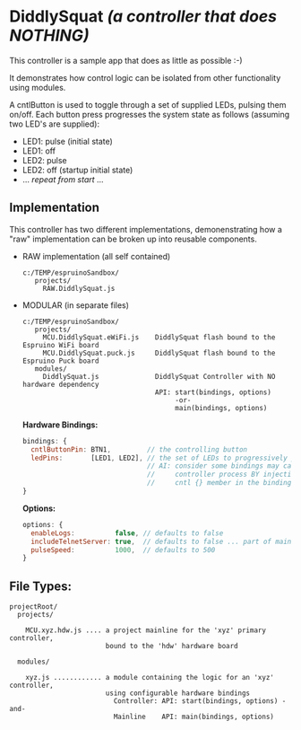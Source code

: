 # DiddlySquat *(a controller that does NOTHING)*

This controller is a sample app that does as little as possible :-)

It demonstrates how control logic can be isolated from other
functionality using modules.

A cntlButton is used to toggle through a set of supplied LEDs, pulsing
them on/off.  Each button press progresses the system state as follows
(assuming two LED's are supplied):

- LED1: pulse  (initial state)
- LED1: off
- LED2: pulse
- LED2: off    (startup initial state)
- ... _repeat from start_ ...


## Implementation

This controller has two different implementations, demonenstrating how
a "raw" implementation can be broken up into reusable components.

- RAW implementation (all self contained)

  ```
  c:/TEMP/espruinoSandbox/
     projects/
       RAW.DiddlySquat.js
  ```

- MODULAR (in separate files)

  ```
  c:/TEMP/espruinoSandbox/
     projects/
       MCU.DiddlySquat.eWiFi.js    DiddlySquat flash bound to the Espruino WiFi board
       MCU.DiddlySquat.puck.js     DiddlySquat flash bound to the Espruino Puck board
     modules/
       DiddlySquat.js              DiddlySquat Controller with NO hardware dependency
                                   API: start(bindings, options)
                                        -or-
                                        main(bindings, options)
  ```

  **Hardware Bindings:**
  ```js
  bindings: {
    cntlButtonPin: BTN1,         // the controlling button
    ledPins:       [LED1, LED2], // the set of LEDs to progressively pulse on/off
                                 // AI: consider some bindings may call into the 
                                 //     controller process BY injecting a 
                                 //     cntl {} member in the binding
  }
  ```

  **Options:**
  ```js
  options: {
    enableLogs:          false, // defaults to false
    includeTelnetServer: true,  // defaults to false ... part of main() API
    pulseSpeed:          1000,  // defaults to 500
  }
  ```




## File Types:

```
projectRoot/
  projects/

    MCU.xyz.hdw.js .... a project mainline for the 'xyz' primary controller,
                        bound to the 'hdw' hardware board

  modules/

    xyz.js ............ a module containing the logic for an 'xyz' controller,
                        using configurable hardware bindings
                          Controller: API: start(bindings, options) -and-
                          Mainline    API: main(bindings, options)
```
